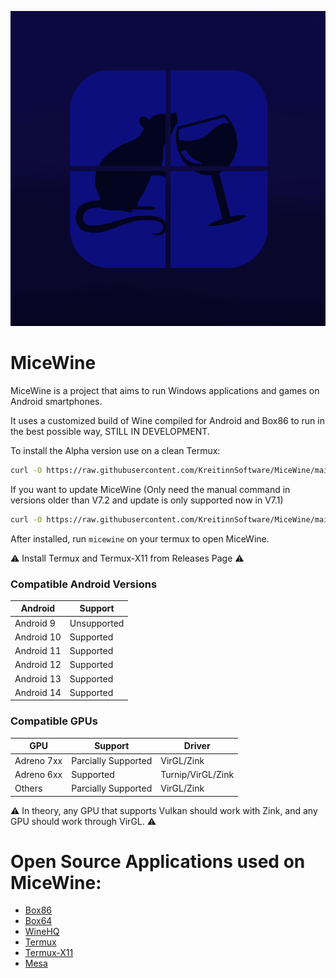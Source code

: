 ![MiceWine Logo](img/MiceWine-Logo.png "MiceWine Logo")

# MiceWine

MiceWine is a project that aims to run Windows applications and games on Android smartphones.

It uses a customized build of Wine compiled for Android and Box86 to run in the best possible way, STILL IN DEVELOPMENT.

To install the Alpha version use on a clean Termux:

```bash
curl -O https://raw.githubusercontent.com/KreitinnSoftware/MiceWine/main/install-micewine.sh; bash install-micewine.sh; . $PREFIX/etc/termux-login.sh
```

If you want to update MiceWine (Only need the manual command in versions older than V7.2 and update is only supported now in V7.1)

```bash
curl -O https://raw.githubusercontent.com/KreitinnSoftware/MiceWine/main/update-micewine.sh
```

After installed, run `micewine` on your termux to open MiceWine.

⚠️ Install Termux and Termux-X11 from Releases Page ⚠️

### Compatible Android Versions

| Android    | Support     |
| ---------- | ----------- |
| Android 9  | Unsupported |
| Android 10 | Supported   |
| Android 11 | Supported   |
| Android 12 | Supported   |
| Android 13 | Supported   | 
| Android 14 | Supported   |

### Compatible GPUs

| GPU        | Support             | Driver            |
| ---------- | ------------------- | ----------------- |
| Adreno 7xx | Parcially Supported | VirGL/Zink        |
| Adreno 6xx | Supported           | Turnip/VirGL/Zink |
| Others     | Parcially Supported | VirGL/Zink        |

⚠️ In theory, any GPU that supports Vulkan should work with Zink, and any GPU should work through VirGL. ⚠️

# Open Source Applications used on MiceWine:

- [Box86](https://github.com/ptitSeb/box86)
- [Box64](https://github.com/ptitSeb/box64)
- [WineHQ](https://gitlab.winehq.org/wine/wine)
- [Termux](https://github.com/termux/termux-app)
- [Termux-X11](https://github.com/termux/termux-x11)
- [Mesa](https://gitlab.freedesktop.org/mesa/mesa)
